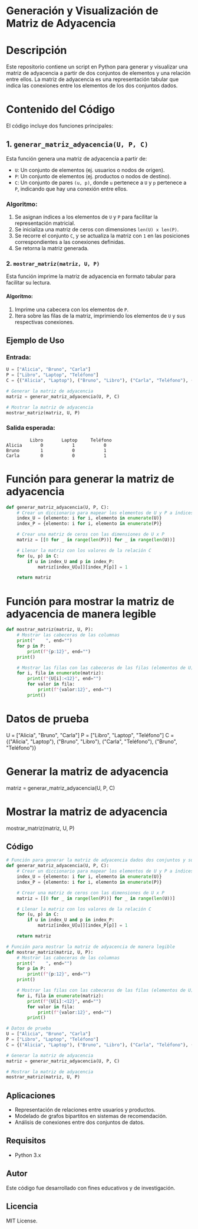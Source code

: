 # Generación y Visualización de Matriz de Adyacencia

# Descripción
Este repositorio contiene un script en Python para generar y visualizar una matriz de adyacencia a partir de dos conjuntos de elementos y una relación entre ellos. La matriz de adyacencia es una representación tabular que indica las conexiones entre los elementos de los dos conjuntos dados.

# Contenido del Código
El código incluye dos funciones principales:

## 1. `generar_matriz_adyacencia(U, P, C)`
Esta función genera una matriz de adyacencia a partir de:
- `U`: Un conjunto de elementos (ej. usuarios o nodos de origen).
- `P`: Un conjunto de elementos (ej. productos o nodos de destino).
- `C`: Un conjunto de pares `(u, p)`, donde `u` pertenece a `U` y `p` pertenece a `P`, indicando que hay una conexión entre ellos.

### Algoritmo:
1. Se asignan índices a los elementos de `U` y `P` para facilitar la representación matricial.
2. Se inicializa una matriz de ceros con dimensiones `len(U) x len(P)`.
3. Se recorre el conjunto `C`, y se actualiza la matriz con `1` en las posiciones correspondientes a las conexiones definidas.
4. Se retorna la matriz generada.

### 2. `mostrar_matriz(matriz, U, P)`
Esta función imprime la matriz de adyacencia en formato tabular para facilitar su lectura.

#### Algoritmo:
1. Imprime una cabecera con los elementos de `P`.
2. Itera sobre las filas de la matriz, imprimiendo los elementos de `U` y sus respectivas conexiones.

## Ejemplo de Uso
### Entrada:
```python
U = ["Alicia", "Bruno", "Carla"]
P = ["Libro", "Laptop", "Teléfono"]
C = {("Alicia", "Laptop"), ("Bruno", "Libro"), ("Carla", "Teléfono"), ("Bruno", "Teléfono")}

# Generar la matriz de adyacencia
matriz = generar_matriz_adyacencia(U, P, C)

# Mostrar la matriz de adyacencia
mostrar_matriz(matriz, U, P)
```

### Salida esperada:
```
         Libro       Laptop     Teléfono    
Alicia       0           1           0    
Bruno        1           0           1    
Carla        0           0           1    
```

# Función para generar la matriz de adyacencia
``` Python
def generar_matriz_adyacencia(U, P, C):
    # Crear un diccionario para mapear los elementos de U y P a índices
    index_U = {elemento: i for i, elemento in enumerate(U)}
    index_P = {elemento: i for i, elemento in enumerate(P)}

    # Crear una matriz de ceros con las dimensiones de U x P
    matriz = [[0 for _ in range(len(P))] for _ in range(len(U))]

    # Llenar la matriz con los valores de la relación C
    for (u, p) in C:
        if u in index_U and p in index_P:
            matriz[index_U[u]][index_P[p]] = 1

    return matriz
```

# Función para mostrar la matriz de adyacencia de manera legible
``` Python
def mostrar_matriz(matriz, U, P):
    # Mostrar las cabeceras de las columnas
    print("    ", end="")
    for p in P:
        print(f"{p:12}", end="")
    print()

    # Mostrar las filas con las cabeceras de las filas (elementos de U)
    for i, fila in enumerate(matriz):
        print(f"{U[i]:<12}", end="")
        for valor in fila:
            print(f"{valor:12}", end="")
        print()
```

# Datos de prueba
U = ["Alicia", "Bruno", "Carla"]
P = ["Libro", "Laptop", "Teléfono"]
C = {("Alicia", "Laptop"), ("Bruno", "Libro"), ("Carla", "Teléfono"), ("Bruno", "Teléfono")}

# Generar la matriz de adyacencia
matriz = generar_matriz_adyacencia(U, P, C)

# Mostrar la matriz de adyacencia
mostrar_matriz(matriz, U, P)

## Código

```python
# Función para generar la matriz de adyacencia dados dos conjuntos y su relación
def generar_matriz_adyacencia(U, P, C):
    # Crear un diccionario para mapear los elementos de U y P a índices
    index_U = {elemento: i for i, elemento in enumerate(U)}
    index_P = {elemento: i for i, elemento in enumerate(P)}

    # Crear una matriz de ceros con las dimensiones de U x P
    matriz = [[0 for _ in range(len(P))] for _ in range(len(U))]

    # Llenar la matriz con los valores de la relación C
    for (u, p) in C:
        if u in index_U and p in index_P:
            matriz[index_U[u]][index_P[p]] = 1

    return matriz

# Función para mostrar la matriz de adyacencia de manera legible
def mostrar_matriz(matriz, U, P):
    # Mostrar las cabeceras de las columnas
    print("    ", end="")
    for p in P:
        print(f"{p:12}", end="")
    print()

    # Mostrar las filas con las cabeceras de las filas (elementos de U)
    for i, fila in enumerate(matriz):
        print(f"{U[i]:<12}", end="")
        for valor in fila:
            print(f"{valor:12}", end="")
        print()

# Datos de prueba
U = ["Alicia", "Bruno", "Carla"]
P = ["Libro", "Laptop", "Teléfono"]
C = {("Alicia", "Laptop"), ("Bruno", "Libro"), ("Carla", "Teléfono"), ("Bruno", "Teléfono")}

# Generar la matriz de adyacencia
matriz = generar_matriz_adyacencia(U, P, C)

# Mostrar la matriz de adyacencia
mostrar_matriz(matriz, U, P)


```

## Aplicaciones
- Representación de relaciones entre usuarios y productos.
- Modelado de grafos bipartitos en sistemas de recomendación.
- Análisis de conexiones entre dos conjuntos de datos.

## Requisitos
- Python 3.x

## Autor
Este código fue desarrollado con fines educativos y de investigación.

## Licencia
MIT License.

